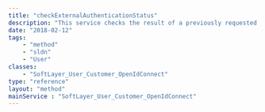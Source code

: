 ```yaml
---
title: "checkExternalAuthenticationStatus"
description: "This service checks the result of a previously requested external authentication. [SoftLayer_Container_User_Customer_External_Binding_Phone](/reference/datatypes/SoftLayer_Container_User_Customer_External_Binding_Phone) container can be used for this service. Make sure to set the [SoftLayer_Container_User_Customer_External_Binding_Phone::authenticationToken](/reference/datatypes/$1/#$2) that is generated by [SoftLayer_User_Customer](/reference/datatypes/SoftLayer_User_Customer) service. "
date: "2018-02-12"
tags:
    - "method"
    - "sldn"
    - "User"
classes:
    - "SoftLayer_User_Customer_OpenIdConnect"
type: "reference"
layout: "method"
mainService : "SoftLayer_User_Customer_OpenIdConnect"
---
```


